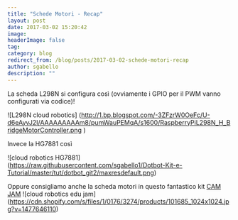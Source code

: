 ```yaml
---
title: "Schede Motori - Recap"
layout: post
date: 2017-03-02 15:20:42
image: 
headerImage: false
tag: 
category: blog
redirect_from: /blog/posts/2017-03-02-schede-motori-recap
author: sgabello
description: ""
---
```


La scheda L298N si configura così (ovviamente i GPIO per il PWM vanno configurati via codice)!

![L298N cloud robotics] (http://1.bp.blogspot.com/-3ZFzrW0OeFc/U-d6eAyvJ2I/AAAAAAAAAm8/pumWauPEMqA/s1600/RaspberryPiL298N_H_BridgeMotorController.png )

Invece la HG7881 così

![cloud robotics HG7881] (https://raw.githubusercontent.com/sgabello1/Dotbot-Kit-e-Tutorial/master/tut/dotbot_git2/maxresdefault.png)

Oppure consigliamo anche la scheda motori in questo fantastico kit [CAM JAM](http://www.hotblackrobotics.com/forum/support/21)
![cloud robotics edu jam] (https://cdn.shopify.com/s/files/1/0176/3274/products/101685_1024x1024.jpg?v=1477646110)